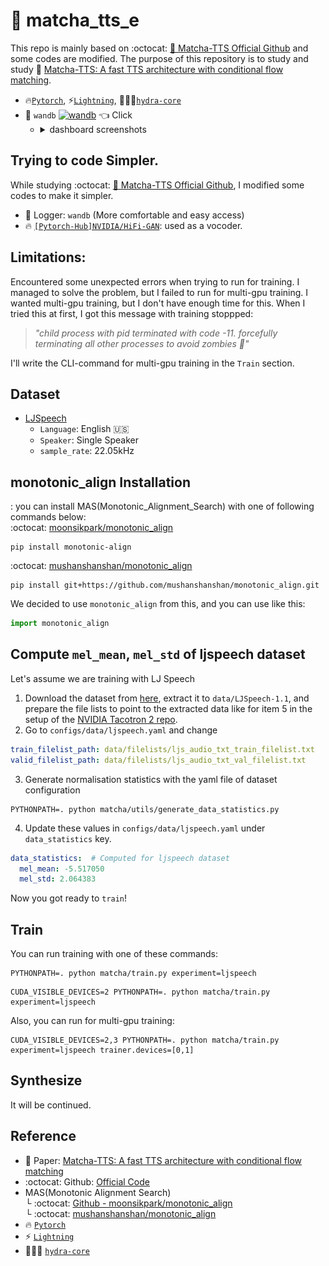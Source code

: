 # 🍵 matcha_tts_e
This repo is mainly based on :octocat: [🍵 Matcha-TTS Official Github](https://github.com/shivammehta25/Matcha-TTS/tree/main) and some codes are modified. The purpose of this repository is to study and study 🍵 [Matcha-TTS: A fast TTS architecture with conditional flow matching](https://huggingface.co/papers/2309.03199).

- 🔥[`Pytorch`](https://pytorch.org/), ⚡[`Lightning`](https://lightning.ai/docs/pytorch/stable/), 🐉🐲🐲[`hydra-core`](https://hydra.cc/docs/intro/)
- 🤗 `wandb` [![wandb](https://raw.githubusercontent.com/wandb/assets/main/wandb-github-badge-gradient.svg)](https://wandb.ai/wako/matcha_tts_e?nw=nwuserwako) :point_left: Click 
  - <details>
    <summary> dashboard screenshots </summary>
    <div>
    <img src="/readme_imgs/스크린샷 2024-05-25 오후 12.17.49.png" width="83%"></img>
    </div>
    </details>

## Trying to code Simpler.
While studying :octocat: [🍵 Matcha-TTS Official Github](https://github.com/shivammehta25/Matcha-TTS/tree/main), I modified some codes to make it simpler.
- 🤗 Logger: `wandb` (More comfortable and easy access)
- :fire: [`[Pytorch-Hub]NVIDIA/HiFi-GAN`](https://pytorch.org/hub/nvidia_deeplearningexamples_hifigan/): used as a vocoder.

## Limitations:
Encountered some unexpected errors when trying to run for training. I managed to solve the problem, but I failed to run for multi-gpu training. I wanted multi-gpu training, but I don't have enough time for this. When I tried this at first, I got this message with training stoppped:

> *"child process with pid <number> terminated with code -11. forcefully terminating all other processes to avoid zombies 🧟"*

I'll write the CLI-command for multi-gpu training in the `Train` section.

## Dataset
- [LJSpeech](https://keithito.com/LJ-Speech-Dataset/)
  - `Language`: English :us:
  - `Speaker`: Single Speaker
  - `sample_rate`: 22.05kHz

## monotonic_align Installation
: you can install MAS(Monotonic_Alignment_Search) with one of following commands below:     
:octocat: [moonsikpark/monotonic_align](https://github.com/moonsikpark/monotonic_align)
```shell
pip install monotonic-align
```

:octocat: [mushanshanshan/monotonic_align](https://github.com/mushanshanshan/monotonic_align)
```shell
pip install git+https://github.com/mushanshanshan/monotonic_align.git
```
We decided to use `monotonic_align` from this, and you can use like this:
```python
import monotonic_align
```

## Compute `mel_mean`, `mel_std` of ljspeech dataset
Let's assume we are training with LJ Speech
1. Download the dataset from [here](https://keithito.com/LJ-Speech-Dataset/), extract it to `data/LJSpeech-1.1`, and prepare the file lists to point to the extracted data like for item 5 in the setup of the [NVIDIA Tacotron 2 repo](https://github.com/NVIDIA/tacotron2#setup).
2. Go to `configs/data/ljspeech.yaml` and change
```yaml
train_filelist_path: data/filelists/ljs_audio_txt_train_filelist.txt
valid_filelist_path: data/filelists/ljs_audio_txt_val_filelist.txt
```
3. Generate normalisation statistics with the yaml file of dataset configuration
```shell
PYTHONPATH=. python matcha/utils/generate_data_statistics.py
```
4. Update these values in `configs/data/ljspeech.yaml` under `data_statistics` key.
```yaml
data_statistics:  # Computed for ljspeech dataset 
  mel_mean: -5.517050 
  mel_std: 2.064383
```
Now you got ready to `train`!

## Train
You can run training with one of these commands:
```shell
PYTHONPATH=. python matcha/train.py experiment=ljspeech
```
```shell
CUDA_VISIBLE_DEVICES=2 PYTHONPATH=. python matcha/train.py experiment=ljspeech
```
Also, you can run for multi-gpu training:
```shell
CUDA_VISIBLE_DEVICES=2,3 PYTHONPATH=. python matcha/train.py experiment=ljspeech trainer.devices=[0,1]
```

## Synthesize
It will be continued.

## Reference
- 🍵 Paper: [Matcha-TTS: A fast TTS architecture with conditional flow matching](https://huggingface.co/papers/2309.03199)     
- :octocat: Github: [Official Code](https://github.com/shivammehta25/Matcha-TTS/tree/main)
- MAS(Monotonic Alignment Search)   
└ :octocat: [Github - moonsikpark/monotonic_align](https://github.com/moonsikpark/monotonic_align)     
└ :octocat: [mushanshanshan/monotonic_align](https://github.com/mushanshanshan/monotonic_align)
- 🔥 [`Pytorch`](https://pytorch.org/)
- ⚡ [`Lightning`](https://lightning.ai/docs/pytorch/stable/)
- 🐉🐲🐲 [`hydra-core`](https://hydra.cc/docs/intro/)

